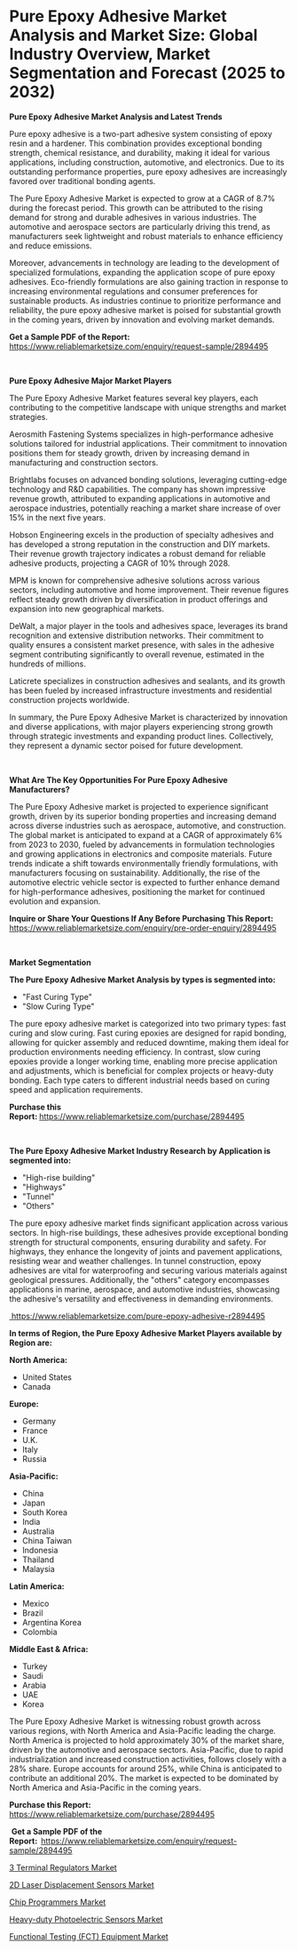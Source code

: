 <p><h1>Pure Epoxy Adhesive Market Analysis and Market Size: Global Industry Overview, Market Segmentation and Forecast (2025 to 2032)</h1></p><p><strong>Pure Epoxy Adhesive Market Analysis and Latest Trends</strong></p>
<p><p>Pure epoxy adhesive is a two-part adhesive system consisting of epoxy resin and a hardener. This combination provides exceptional bonding strength, chemical resistance, and durability, making it ideal for various applications, including construction, automotive, and electronics. Due to its outstanding performance properties, pure epoxy adhesives are increasingly favored over traditional bonding agents.</p><p>The Pure Epoxy Adhesive Market is expected to grow at a CAGR of 8.7% during the forecast period. This growth can be attributed to the rising demand for strong and durable adhesives in various industries. The automotive and aerospace sectors are particularly driving this trend, as manufacturers seek lightweight and robust materials to enhance efficiency and reduce emissions.</p><p>Moreover, advancements in technology are leading to the development of specialized formulations, expanding the application scope of pure epoxy adhesives. Eco-friendly formulations are also gaining traction in response to increasing environmental regulations and consumer preferences for sustainable products. As industries continue to prioritize performance and reliability, the pure epoxy adhesive market is poised for substantial growth in the coming years, driven by innovation and evolving market demands.</p></p>
<p><strong>Get a Sample PDF of the Report:&nbsp;</strong> <a href="https://www.reliablemarketsize.com/enquiry/request-sample/2894495?utm_campaign=1133&utm_medium=2&utm_source=Github&utm_content=ia&utm_term=15032025&utm_id=pure-epoxy-adhesive">https://www.reliablemarketsize.com/enquiry/request-sample/2894495</a></p>
<p>&nbsp;</p>
<p><strong>Pure Epoxy Adhesive Major Market Players</strong></p>
<p><p>The Pure Epoxy Adhesive Market features several key players, each contributing to the competitive landscape with unique strengths and market strategies. </p><p>Aerosmith Fastening Systems specializes in high-performance adhesive solutions tailored for industrial applications. Their commitment to innovation positions them for steady growth, driven by increasing demand in manufacturing and construction sectors.</p><p>Brightlabs focuses on advanced bonding solutions, leveraging cutting-edge technology and R&D capabilities. The company has shown impressive revenue growth, attributed to expanding applications in automotive and aerospace industries, potentially reaching a market share increase of over 15% in the next five years.</p><p>Hobson Engineering excels in the production of specialty adhesives and has developed a strong reputation in the construction and DIY markets. Their revenue growth trajectory indicates a robust demand for reliable adhesive products, projecting a CAGR of 10% through 2028.</p><p>MPM is known for comprehensive adhesive solutions across various sectors, including automotive and home improvement. Their revenue figures reflect steady growth driven by diversification in product offerings and expansion into new geographical markets.</p><p>DeWalt, a major player in the tools and adhesives space, leverages its brand recognition and extensive distribution networks. Their commitment to quality ensures a consistent market presence, with sales in the adhesive segment contributing significantly to overall revenue, estimated in the hundreds of millions.</p><p>Laticrete specializes in construction adhesives and sealants, and its growth has been fueled by increased infrastructure investments and residential construction projects worldwide. </p><p>In summary, the Pure Epoxy Adhesive Market is characterized by innovation and diverse applications, with major players experiencing strong growth through strategic investments and expanding product lines. Collectively, they represent a dynamic sector poised for future development.</p></p>
<p>&nbsp;</p>
<p><strong>What Are The Key Opportunities For Pure Epoxy Adhesive Manufacturers?</strong></p>
<p><p>The Pure Epoxy Adhesive market is projected to experience significant growth, driven by its superior bonding properties and increasing demand across diverse industries such as aerospace, automotive, and construction. The global market is anticipated to expand at a CAGR of approximately 6% from 2023 to 2030, fueled by advancements in formulation technologies and growing applications in electronics and composite materials. Future trends indicate a shift towards environmentally friendly formulations, with manufacturers focusing on sustainability. Additionally, the rise of the automotive electric vehicle sector is expected to further enhance demand for high-performance adhesives, positioning the market for continued evolution and expansion.</p></p>
<p><strong>Inquire or Share Your Questions If Any Before Purchasing This Report:</strong> <a href="https://www.reliablemarketsize.com/enquiry/pre-order-enquiry/2894495?utm_campaign=1133&utm_medium=2&utm_source=Github&utm_content=ia&utm_term=15032025&utm_id=pure-epoxy-adhesive">https://www.reliablemarketsize.com/enquiry/pre-order-enquiry/2894495</a></p>
<p>&nbsp;</p>
<p><strong>Market Segmentation</strong></p>
<p><strong>The Pure Epoxy Adhesive Market Analysis by types is segmented into:</strong></p>
<p><ul><li>"Fast Curing Type"</li><li>"Slow Curing Type"</li></ul></p>
<p><p>The pure epoxy adhesive market is categorized into two primary types: fast curing and slow curing. Fast curing epoxies are designed for rapid bonding, allowing for quicker assembly and reduced downtime, making them ideal for production environments needing efficiency. In contrast, slow curing epoxies provide a longer working time, enabling more precise application and adjustments, which is beneficial for complex projects or heavy-duty bonding. Each type caters to different industrial needs based on curing speed and application requirements.</p></p>
<p><strong>Purchase this Report:&nbsp;</strong><a href="https://www.reliablemarketsize.com/purchase/2894495?utm_campaign=1133&utm_medium=2&utm_source=Github&utm_content=ia&utm_term=15032025&utm_id=pure-epoxy-adhesive">https://www.reliablemarketsize.com/purchase/2894495</a></p>
<p>&nbsp;</p>
<p><strong>The Pure Epoxy Adhesive Market Industry Research by Application is segmented into:</strong></p>
<p><ul><li>"High-rise building"</li><li>"Highways"</li><li>"Tunnel"</li><li>"Others"</li></ul></p>
<p><p>The pure epoxy adhesive market finds significant application across various sectors. In high-rise buildings, these adhesives provide exceptional bonding strength for structural components, ensuring durability and safety. For highways, they enhance the longevity of joints and pavement applications, resisting wear and weather challenges. In tunnel construction, epoxy adhesives are vital for waterproofing and securing various materials against geological pressures. Additionally, the "others" category encompasses applications in marine, aerospace, and automotive industries, showcasing the adhesive's versatility and effectiveness in demanding environments.</p></p>
<p><a href="https://www.reliablemarketsize.com/pure-epoxy-adhesive-r2894495?utm_campaign=1133&utm_medium=2&utm_source=Github&utm_content=ia&utm_term=15032025&utm_id=pure-epoxy-adhesive">&nbsp;https://www.reliablemarketsize.com/pure-epoxy-adhesive-r2894495</a></p>
<p><strong>In terms of Region, the Pure Epoxy Adhesive Market Players available by Region are:</strong></p>
<p>
    <p> <strong> North America: </strong>
        <ul>
            <li>United States</li>
            <li>Canada</li>
        </ul>
        </p> 
    <p> <strong> Europe: </strong>
        <ul>
            <li>Germany</li>
            <li>France</li>
            <li>U.K.</li>
            <li>Italy</li>
            <li>Russia</li>
        </ul>
        </p> 
    <p> <strong> Asia-Pacific: </strong>
        <ul>
            <li>China</li>
            <li>Japan</li>
            <li>South Korea</li>
            <li>India</li>
            <li>Australia</li>
            <li>China Taiwan</li>
            <li>Indonesia</li>
            <li>Thailand</li>
            <li>Malaysia</li>
        </ul>
        </p> 
    <p> <strong> Latin America: </strong>
        <ul>
            <li>Mexico</li>
            <li>Brazil</li>
            <li>Argentina Korea</li>
            <li>Colombia</li>
        </ul>
        </p> 
    <p> <strong> Middle East & Africa: </strong>
        <ul>
            <li>Turkey</li>
            <li>Saudi</li>
            <li>Arabia</li>
            <li>UAE</li>
            <li>Korea</li>
        </ul>
    </p>
    </p>
<p><p>The Pure Epoxy Adhesive Market is witnessing robust growth across various regions, with North America and Asia-Pacific leading the charge. North America is projected to hold approximately 30% of the market share, driven by the automotive and aerospace sectors. Asia-Pacific, due to rapid industrialization and increased construction activities, follows closely with a 28% share. Europe accounts for around 25%, while China is anticipated to contribute an additional 20%. The market is expected to be dominated by North America and Asia-Pacific in the coming years.</p></p>
<p><strong>Purchase this Report: </strong><a href="https://www.reliablemarketsize.com/purchase/2894495?utm_campaign=1133&utm_medium=2&utm_source=Github&utm_content=ia&utm_term=15032025&utm_id=pure-epoxy-adhesive">https://www.reliablemarketsize.com/purchase/2894495</a></p>
<p>&nbsp;<strong>Get a Sample PDF of the Report:&nbsp;&nbsp;</strong><a href="https://www.reliablemarketsize.com/enquiry/request-sample/2894495?utm_campaign=1133&utm_medium=2&utm_source=Github&utm_content=ia&utm_term=15032025&utm_id=pure-epoxy-adhesive">https://www.reliablemarketsize.com/enquiry/request-sample/2894495</a></p>
<p><strong></strong></p>
<p><p><a href="https://github.com/klinzenisaa/Market-Research-Report-List-1/blob/main/3-terminal-regulators-market.md?utm_campaign=1133&utm_medium=2&utm_source=Github&utm_content=ia&utm_term=15032025&utm_id=pure-epoxy-adhesive">3 Terminal Regulators Market</a></p><p><a href="https://github.com/romeoacuffap/Market-Research-Report-List-1/blob/main/2d-laser-displacement-sensors-market.md?utm_campaign=1133&utm_medium=2&utm_source=Github&utm_content=ia&utm_term=15032025&utm_id=pure-epoxy-adhesive">2D Laser Displacement Sensors Market</a></p><p><a href="https://github.com/goreabeeran/Market-Research-Report-List-1/blob/main/chip-programmers-market.md?utm_campaign=1133&utm_medium=2&utm_source=Github&utm_content=ia&utm_term=15032025&utm_id=pure-epoxy-adhesive">Chip Programmers Market</a></p><p><a href="https://github.com/kelttnandan9/Market-Research-Report-List-1/blob/main/heavy-duty-photoelectric-sensors-market.md?utm_campaign=1133&utm_medium=2&utm_source=Github&utm_content=ia&utm_term=15032025&utm_id=pure-epoxy-adhesive">Heavy-duty Photoelectric Sensors Market</a></p><p><a href="https://github.com/prumrupear/Market-Research-Report-List-1/blob/main/functional-testing-fct-equipment-market.md?utm_campaign=1133&utm_medium=2&utm_source=Github&utm_content=ia&utm_term=15032025&utm_id=pure-epoxy-adhesive">Functional Testing (FCT) Equipment Market</a></p></p>